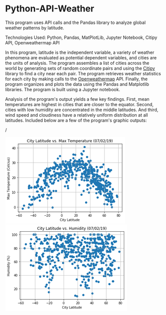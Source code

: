 # Python-API-Weather
This program uses API calls and the Pandas library to analyze global weather patterns by latitude.

Technologies Used: Python, Pandas, MatPlotLib, Jupyter Notebook, Citipy API, Openweathermap API

In this program, latitude is the independent variable, a variety of weather phenomena are evaluated as potential dependent variables, and cities are the units of analysis. The program assembles a list of cities across the world by generating sets of random coordinate pairs and using the [Citipy](https://pypi.org/project/citipy/) library to find a city near each pair. The program retrieves weather statistics for each city by making calls to the [Openweathermap](https://openweathermap.org/api) API. Finally, the program organizes and plots the data using the Pandas and Matplotlib libraries. The program is built using a Jupyter notebook.

Analysis of the program's output yields a few key findings. First, mean temperatures are highest in cities that are closer to the equator. Second, cities with low humidity are concentrated in the middle latitudes. And third, wind speed and cloudiness have a relatively uniform distribution at all latitudes. Included below are a few of the program's graphic outputs:

/

![Image of Temperature Graph Code](images/Lat_Temp_Graph.png)![Image of Humidity Graph Code](images/Lat_Hum_Graph.png)
